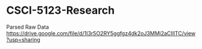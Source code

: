 # CSCI-5123-Research

Parsed Raw Data https://drive.google.com/file/d/1I3r5O2RY5ggfgz4dk2oJ3MMj2aCIllTC/view?usp=sharing
